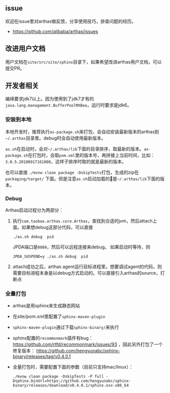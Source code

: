 


## issue

欢迎在issue里对arthas做反馈，分享使用技巧，排查问题的经历。

* https://github.com/alibaba/arthas/issues

## 改进用户文档

用户文档在`site/src/site/sphinx`目录下，如果希望改进arthas用户文档，可以提交PR。

## 开发者相关

编绎要求jdk7以上。因为使用到了jdk7才有的`java.lang.management.BufferPoolMXBea`，运行时要求是jdk6。

### 安装到本地

本地开发时，推荐执行`as-package.sh`来打包，会自动安装最新版本的arthas到`~/.arthas`目录里。debug时会自动使用最新版本。

`as.sh`在启动时，会对`~/.arthas/lib`下面的目录排序，取最新的版本。`as-package.sh`在打包时，会取`pom.xml`里的版本号，再拼接上当前时间，比如： `3.0.5.20180917161808`，这样子排序时取的就是最新的版本。

也可以直接 `./mvnw clean package -DskipTests`打包，生成的zip在 `packaging/target/` 下面。但是注意`as.sh`启动加载的是`~/.arthas/lib`下面的版本。

### Debug

Arthas启动过程分为两部分：

1. 执行`com.taobao.arthas.core.Arthas`，查找到合适的jvm，然后attach上面。如果想debug这部分代码，可以直接

    ```
    ./as.sh debug  pid
    ```
    JPDA端口是`8888`，然后可以远程连接来debug。
    如果启动时等待，则
    ```
    JPDA_SUSPEND=y ./as.sh debug  pid
    ```

1. attach成功之后，arthas agent运行目标进程里。想要调试agent的代码，则需要目标进程本身是以debug方式启动的。可以直接引入arthas的source，打断点

### 全量打包

* arthas是用sphinx来生成静态网站
* 在site/pom.xml里配置了`sphinx-maven-plugin`
* `sphinx-maven-plugin`通过下载`sphinx-binary/`来执行
* sphinx配置的`recommonmark`插件有bug：https://github.com/rtfd/recommonmark/issues/93 ，因此另外打包了一个修复版本： https://github.com/hengyunabc/sphinx-binary/releases/tag/v0.4.0.1
* 全量打包时，需要配置下面的参数（目前只支持mac/linux）：

    ```
    ./mvnw clean package -DskipTests -P full -Dsphinx.binUrl=https://github.com/hengyunabc/sphinx-binary/releases/download/v0.4.0.1/sphinx.osx-x86_64
    ```




